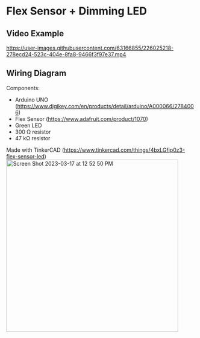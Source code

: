 # Flex Sensor + Dimming LED

## Video Example
https://user-images.githubusercontent.com/63166855/226025218-278ecd24-523c-404e-8fa8-9466f3f97e37.mp4


## Wiring Diagram
Components:
- Arduino UNO (https://www.digikey.com/en/products/detail/arduino/A000066/2784006)
- Flex Sensor (https://www.adafruit.com/product/1070)
- Green LED
- 300 Ω resistor
- 47 kΩ resistor

Made with TinkerCAD (https://www.tinkercad.com/things/4bxLGfip0z3-flex-sensor-led)
<img width="456" alt="Screen Shot 2023-03-17 at 12 52 50 PM" src="https://user-images.githubusercontent.com/63166855/226018783-decd8e85-a626-4ce6-95ff-9084669daa6c.png">
